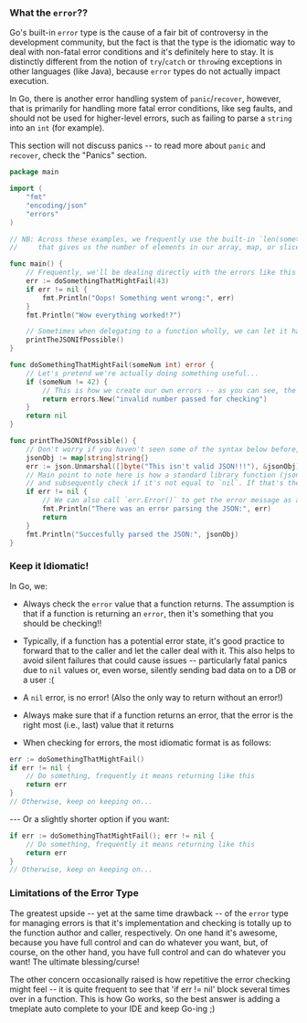 ### What the `error`??

Go's built-in `error` type is the cause of a fair bit of controversy in the development community, but the fact is that the type is the idiomatic way to deal with non-fatal error conditions and it's definitely here to stay. It is distinctly different from the notion of `try`/`catch` or `throw`ing exceptions in other languages (like Java), because `error` types do not actually impact execution.

In Go, there is another error handling system of `panic`/`recover`, however, that is primarily for handling more fatal error conditions, like seg faults, and should not be used for higher-level errors, such as failing to parse a `string` into an `int` (for example).

This section will not discuss panics -- to read more about `panic` and `recover`, check the "Panics" section.

```go
package main

import (
    "fmt"
    "encoding/json"
    "errors"
)

// NB: Across these examples, we frequently use the built-in `len(something)` function,
//     that gives us the number of elements in our array, map, or slice

func main() {
    // Frequently, we'll be dealing directly with the errors like this
    err := doSomethingThatMightFail(43)
    if err != nil {
        fmt.Println("Oops! Something went wrong:", err)
    }
    fmt.Println("Wow everything worked!?")

    // Sometimes when delegating to a function wholly, we can let it handle the errors directly (this may often be common for top-level functions in your own code)
    printTheJSONIfPossible()
}

func doSomethingThatMightFail(someNum int) error {
    // Let's pretend we're actually doing something useful...
    if (someNum != 42) {
        // This is how we create our own errors -- as you can see, the primary feature of an error object is the error message that we provide
        return errors.New("invalid number passed for checking")
    }
    return nil
}

func printTheJSONIfPossible() {
    // Don't worry if you haven't seen some of the syntax below before, it will be explained in upcoming sections
    jsonObj := map[string]string{}
    err := json.Unmarshal([]byte("This isn't valid JSON!!!"), &jsonObj)
    // Main point to note here is how a standard library function (json.Unmarshal) returns an error, we store it in a variable called, 'err'
    // and subsequently check if it's not equal to `nil`. If that's the case, then that means there was an error and we should do something (like notify the user)
    if err != nil {
        // We can also call `err.Error()` to get the error message as a string in our code -- or we can just let fmt print it out for us 
        fmt.Println("There was an error parsing the JSON:", err)
        return
    }
	fmt.Println("Succesfully parsed the JSON:", jsonObj)
}

```

### Keep it Idiomatic!

In Go, we:

* Always check the `error` value that a function returns. The assumption is that if a function is returning an `error`, then it's something that you should be checking!!

* Typically, if a function has a potential error state, it's good practice to forward that to the caller and let the caller deal with it. This also helps to avoid silent failures that could cause issues -- particularly fatal panics due to `nil` values or, even worse, silently sending bad data on to a DB or a user :(

* A `nil` error, is no error! (Also the only way to return without an error!)

* Always make sure that if a function returns an error, that the error is the right most (i.e., last) value that it returns

* When checking for errors, the most idiomatic format is as follows:

```go
err := doSomethingThatMightFail()
if err != nil {
    // Do something, frequently it means returning like this
    return err
}
// Otherwise, keep on keeping on...
```

--- Or a slightly shorter option if you want:

```go 
if err := doSomethingThatMightFail(); err != nil {
    // Do something, frequently it means returning like this
    return err
}
// Otherwise, keep on keeping on...
```

### Limitations of the Error Type

The greatest upside -- yet at the same time drawback -- of the `error` type for managing errors is that it's implementation and checking is totally up to the function author and caller, respectively. On one hand it's awesome, because you have full control and can do whatever you want, but, of course, on the other hand, you have full control and can do whatever you want! The ultimate blessing/curse!

The other concern occasionally raised is how repetitive the error checking might feel -- it is quite frequent to see that 'if err != nil' block several times over in a function. This is how Go works, so the best answer is adding a tmeplate auto complete to your IDE and keep Go-ing ;)
